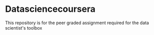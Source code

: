 # Datasciencecoursera
This repository is for the peer graded assignment required for the data scientist's toolbox 
